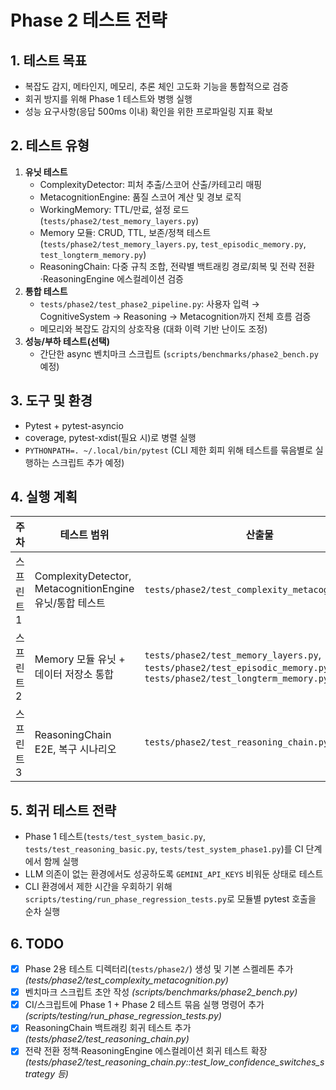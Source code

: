 # Phase 2 테스트 전략

## 1. 테스트 목표
- 복잡도 감지, 메타인지, 메모리, 추론 체인 고도화 기능을 통합적으로 검증
- 회귀 방지를 위해 Phase 1 테스트와 병행 실행
- 성능 요구사항(응답 500ms 이내) 확인을 위한 프로파일링 지표 확보

## 2. 테스트 유형
1. **유닛 테스트**
   - ComplexityDetector: 피처 추출/스코어 산출/카테고리 매핑
   - MetacognitionEngine: 품질 스코어 계산 및 경보 로직
   - WorkingMemory: TTL/만료, 설정 로드(`tests/phase2/test_memory_layers.py`)
   - Memory 모듈: CRUD, TTL, 보존/정책 테스트 (`tests/phase2/test_memory_layers.py`, `test_episodic_memory.py`, `test_longterm_memory.py`)
   - ReasoningChain: 다중 규칙 조합, 전략별 백트래킹 경로/회복 및 전략 전환·ReasoningEngine 에스컬레이션 검증
2. **통합 테스트**
   - `tests/phase2/test_phase2_pipeline.py`: 사용자 입력 → CognitiveSystem → Reasoning → Metacognition까지 전체 흐름 검증
   - 메모리와 복잡도 감지의 상호작용 (대화 이력 기반 난이도 조정)
3. **성능/부하 테스트(선택)**
   - 간단한 async 벤치마크 스크립트 (`scripts/benchmarks/phase2_bench.py` 예정)

## 3. 도구 및 환경
- Pytest + pytest-asyncio
- coverage, pytest-xdist(필요 시)로 병렬 실행
- `PYTHONPATH=. ~/.local/bin/pytest` (CLI 제한 회피 위해 테스트를 묶음별로 실행하는 스크립트 추가 예정)

## 4. 실행 계획
| 주차 | 테스트 범위 | 산출물 |
|------|-------------|--------|
| 스프린트 1 | ComplexityDetector, MetacognitionEngine 유닛/통합 테스트 | `tests/phase2/test_complexity_metacognition.py` |
| 스프린트 2 | Memory 모듈 유닛 + 데이터 저장소 통합 | `tests/phase2/test_memory_layers.py`, `tests/phase2/test_episodic_memory.py`, `tests/phase2/test_longterm_memory.py` |
| 스프린트 3 | ReasoningChain E2E, 복구 시나리오 | `tests/phase2/test_reasoning_chain.py` |

## 5. 회귀 테스트 전략
- Phase 1 테스트(`tests/test_system_basic.py`, `tests/test_reasoning_basic.py`, `tests/test_system_phase1.py`)를 CI 단계에서 함께 실행
- LLM 의존이 없는 환경에서도 성공하도록 `GEMINI_API_KEYS` 비워둔 상태로 테스트
- CLI 환경에서 제한 시간을 우회하기 위해 `scripts/testing/run_phase_regression_tests.py`로 모듈별 pytest 호출을 순차 실행

## 6. TODO
- [x] Phase 2용 테스트 디렉터리(`tests/phase2/`) 생성 및 기본 스켈레톤 추가 *(tests/phase2/test_complexity_metacognition.py)*
- [x] 벤치마크 스크립트 초안 작성 *(scripts/benchmarks/phase2_bench.py)*
- [x] CI/스크립트에 Phase 1 + Phase 2 테스트 묶음 실행 명령어 추가 *(scripts/testing/run_phase_regression_tests.py)*
- [x] ReasoningChain 백트래킹 회귀 테스트 추가 *(tests/phase2/test_reasoning_chain.py)*
- [x] 전략 전환 정책·ReasoningEngine 에스컬레이션 회귀 테스트 확장 *(tests/phase2/test_reasoning_chain.py::test_low_confidence_switches_strategy 등)*

